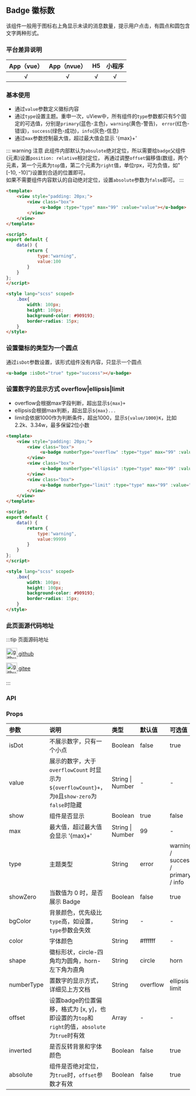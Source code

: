 ## Badge 徽标数 <to-api/>
该组件一般用于图标右上角显示未读的消息数量，提示用户点击，有圆点和圆包含文字两种形式。

<demo-model url="/pages/componentsB/badge/badge"></demo-model>


### 平台差异说明

|App（vue）|App（nvue）|H5|小程序|
|:-:|:-:|:-:|:-:|
|√|√|√|√|

### 基本使用

- 通过`value`参数定义徽标内容
- 通过`type`设置主题。重申一次，uView中，所有组件的`type`参数都只有5个固定的可选值，分别是`primary`(蓝色-主色)，`warning`(黄色-警告)，
`error`(红色-错误)，`success`(绿色-成功)，`info`(灰色-信息)
- 通过`max`参数控制最大值，超过最大值会显示 '{max}+'

::: warning 注意
此组件内部默认为`absulote`绝对定位，所以需要给`badge`父组件(元素)设置`position: relative`相对定位，
再通过调整`offset`偏移值(数组，两个元素，第一个元素为`top`值，第二个元素为`right`值，单位rpx，可为负值，如"[-10, -10]")设置到合适的位置即可。  
如果不需要组件内容默认的自动绝对定位，设置`absolute`参数为`false`即可。
:::

```html
<template>
	<view style="padding: 20px;">
		<view class="box">
			 <u-badge :type="type" max="99" :value="value"></u-badge>
		</view>
	</view>
</template>

<script>
export default {
	data() {
		return {
			type:"warning",
			value:100
		}
	}
};
</script>

<style lang="scss" scoped>
	.box{
		width: 100px; 
		height: 100px;
		background-color: #909193;
		border-radius: 15px;
	}
</style>
```

### 设置徽标的类型为一个圆点

通过`isDot`参数设置，该形式组件没有内容，只显示一个圆点

```html
<u-badge :isDot="true" type="success"></u-badge>
```

### 设置数字的显示方式 overflow|ellipsis|limit

- overflow会根据max字段判断，超出显示`${max}+`
- ellipsis会根据max判断，超出显示`${max}...`
- limit会依据1000作为判断条件，超出1000，显示`${value/1000}K`，比如2.2k、3.34w，最多保留2位小数

```html
<template>
	<view style="padding: 20px;">
		<view class="box">
			 <u-badge numberType="overflow" :type="type" max="99" :value="value"></u-badge>
		</view>
		<view class="box">
			 <u-badge numberType="ellipsis" :type="type" max="99" :value="value"></u-badge>
		</view>
		<view class="box">
			 <u-badge numberType="limit" :type="type" max="99" :value="value"></u-badge>
		</view>
	</view>
</template>

<script>
export default {
	data() {
		return {
			type:"warning",
			value:99999
		}
	}
};
</script>

<style lang="scss" scoped>
	.box{
		width: 100px; 
		height: 100px;
		background-color: #909193;
		border-radius: 15px;
	}
</style>
```

### 此页面源代码地址

:::tip 页面源码地址
<br/>

<a href="https://github.com/umicro/uView2.0/blob/master/pages/componentsB/badge/badge.nvue" target="_blank" style="display: flex;align-items: center">
   <img height="30" src="https://vkceyugu.cdn.bspapp.com/VKCEYUGU-8f7e1d02-dcb1-46ba-90db-ae32fea44f22/4b2bf3e5-68ad-4a15-b0d1-00b7a5246eab.png" title="github" width="30"/>&nbsp;github
</a>

<a href="https://gitee.com/umicro/uView2.0/blob/master/pages/componentsB/badge/badge.nvue" target="_blank" style="display: flex;align-items: center;margin-top: 10px">
   <img height="30" src="https://vkceyugu.cdn.bspapp.com/VKCEYUGU-8f7e1d02-dcb1-46ba-90db-ae32fea44f22/0d0bc2dc-64e3-4ea1-a641-9c23d198e36d.png" title="github" width="30"/>&nbsp;gitee
</a>

<br/>
:::

### API

### Props

| 参数		| 说明																								| 类型					| 默认值		|  可选值							|
|:-			|:-																									|:-						|:-			|:-									|
| isDot		| 不展示数字，只有一个小点																				| Boolean				| false		| true								|
| value		| 展示的数字，大于 `overflowCount` 时显示为 `${overflowCount}+`，为`0`且`show-zero`为`false`时隐藏			| String &#124; Number	| -			| -									|
| show		| 组件是否显示																						| Boolean				| true		| false								|
| max		| 最大值，超过最大值会显示 '{max}+'																		| String &#124; Number	| 99		| -									|
| type		| 主题类型																							| String				| error		| warning / success / primary / info|
| showZero	| 当数值为 0 时，是否展示 Badge																			| Boolean				| false		| true								|
| bgColor	| 背景颜色，优先级比`type`高，如设置，`type`参数会失效														| String				| -			| -									|
| color		| 字体颜色																							| String				| #ffffff	| -									|
| shape		| 徽标形状，circle-四角均为圆角，horn-左下角为直角														| String				| circle	| horn								|
| numberType| 置数字的显示方式，详细见上方文档																		| String				| overflow	| ellipsis / limit					|
| offset	| 设置badge的位置偏移，格式为 [x, y]，也即设置的为`top`和`right`的值，`absolute`为`true`时有效				| Array					| -			| -									|
| inverted	| 是否反转背景和字体颜色																				| Boolean				| false		| true								|
| absolute	| 组件是否绝对定位，为`true`时，`offset`参数才有效														| Boolean				| false		| true								|


<style scoped>
h3[id=props] + table thead tr th:nth-child(2){
	width: 40%;
}
</style>
